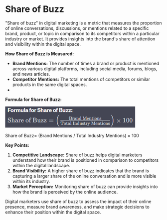 # Share of Buzz

"Share of buzz" in digital marketing is a metric that measures the proportion of online conversations, discussions, or mentions related to a specific brand, product, or topic in comparison to its competitors within a particular industry or market. It provides insights into the brand's share of attention and visibility within the digital space.

**How Share of Buzz is Measured:**

- **Brand Mentions:** The number of times a brand or product is mentioned across various digital platforms, including social media, forums, blogs, and news articles.
- **Competitor Mentions:** The total mentions of competitors or similar products in the same digital spaces.
- 

**Formula for Share of Buzz:**

![Untitled](Untitled%203.png)

Share of Buzz= (Brand Mentions / Total Industry Mentions) × 100

**Key Points:**

1. **Competitive Landscape:** Share of buzz helps digital marketers understand how their brand is positioned in comparison to competitors within the digital landscape.
2. **Brand Visibility:** A higher share of buzz indicates that the brand is capturing a larger share of the online conversation and is more visible within its industry.
3. **Market Perception:** Monitoring share of buzz can provide insights into how the brand is perceived by the online audience.

Digital marketers use share of buzz to assess the impact of their online presence, measure brand awareness, and make strategic decisions to enhance their position within the digital space.